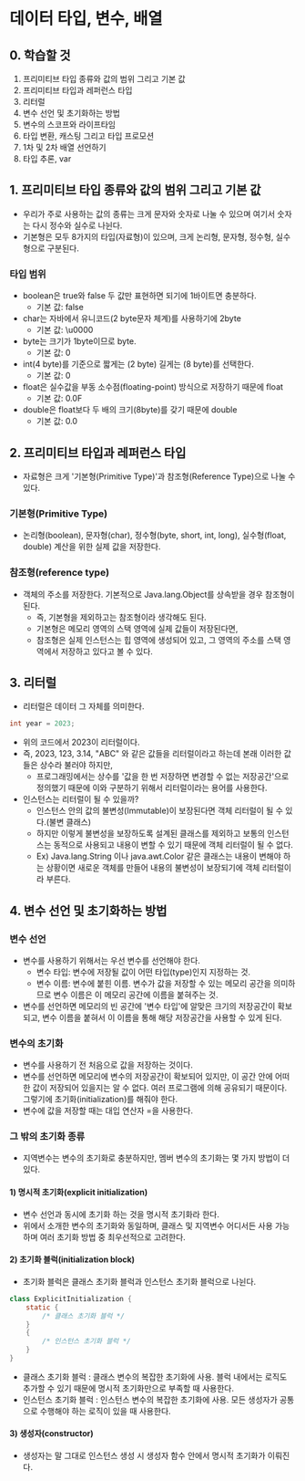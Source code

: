 # 데이터 타입, 변수, 배열

## 0. 학습할 것
1. 프리미티브 타입 종류와 값의 범위 그리고 기본 값
2. 프리미티브 타입과 레퍼런스 타입
3. 리터럴
4. 변수 선언 및 초기화하는 방법
5. 변수의 스코프와 라이프타임
6. 타입 변환, 캐스팅 그리고 타입 프로모션
7. 1차 및 2차 배열 선언하기
8. 타입 추론, var

## 1. 프리미티브 타입 종류와 값의 범위 그리고 기본 값
- 우리가 주로 사용하는 값의 종류는 크게 문자와 숫자로 나눌 수 있으며 여기서 숫자는 다시 정수와 실수로 나뉜다.
- 기본형은 모두 8가지의 타입(자료형)이 있으며, 크게 논리형, 문자형, 정수형, 실수형으로 구분된다.

### 타입 범위
- boolean은 true와 false 두 값만 표현하면 되기에 1바이트면 충분하다.
  - 기본 값: false
- char는 자바에서 유니코드(2 byte문자 체계)를 사용하기에 2byte
  - 기본 값: \u0000
- byte는 크기가 1byte이므로 byte.
  - 기본 값: 0
- int(4 byte)를 기준으로 짧게는 (2 byte) 길게는 (8 byte)를 선택한다. 
  - 기본 값: 0
- float은 실수값을 부동 소수점(floating-point) 방식으로 저장하기 때문에 float
  - 기본 값: 0.0F
- double은 float보다 두 배의 크기(8byte)를 갖기 때문에 double
  - 기본 값: 0.0

## 2. 프리미티브 타입과 레퍼런스 타입
- 자료형은 크게 '기본형(Primitive Type)'과 참조형(Reference Type)으로 나눌 수 있다. 
### 기본형(Primitive Type)
- 논리형(boolean), 문자형(char), 정수형(byte, short, int, long), 실수형(float, double) 계산을 위한 실제 값을 저장한다.
### 참조형(reference type)
- 객체의 주소를 저장한다. 기본적으로 Java.lang.Object를 상속받을 경우 참조형이 된다.
  - 즉, 기본형을 제외하고는 참조형이라 생각해도 된다.
  - 기본형은 메모리 영역의 스택 영역에 실제 값들이 저장된다면,
  - 참조형은 실제 인스턴스는 힙 영역에 생성되어 있고, 그 영역의 주소를 스택 영역에서 저장하고 있다고 볼 수 있다. 

## 3. 리터럴
- 리터럴은 데이터 그 자체를 의미한다.
```java
int year = 2023;
```
- 위의 코드에서 2023이 리터럴이다. 
- 즉, 2023, 123, 3.14, "ABC" 와 같은 값들을 리터럴이라고 하는데 본래 이러한 값들은 상수라 불러야 하지만,
  - 프로그래밍에서는 상수를 '값을 한 번 저장하면 변경할 수 없는 저장공간'으로 정의했기 때문에 이와 구분하기 위해서 리터럴이라는 용어를 사용한다.
- 인스턴스는 리터럴이 될 수 있을까?
  - 인스턴스 안의 값의 불변성(Immutable)이 보장된다면 객체 리터럴이 될 수 있다.(불변 클래스)
  - 하지만 이렇게 불변성을 보장하도록 설계된 클래스를 제외하고 보통의 인스턴스는 동적으로 사용되고 내용이 변할 수 있기 때문에 객체 리터럴이 될 수 없다.
  - Ex) Java.lang.String 이나 java.awt.Color 같은 클래스는 내용이 변해야 하는 상황이면 새로운 객체를 만들어 내용의 불변성이 보장되기에 객체 리터럴이라 부른다.

## 4. 변수 선언 및 초기화하는 방법
### 변수 선언
- 변수를 사용하기 위해서는 우선 변수를 선언해야 한다.
  - 변수 타입: 변수에 저장될 값이 어떤 타입(type)인지 지정하는 것.
  - 변수 이름: 변수에 붙힌 이름. 변수가 값을 저장할 수 있는 메모리 공간을 의미하므로 변수 이름은 이 메모리 공간에 이름을 붙혀주는 것.
- 변수를 선언하면 메모리의 빈 공간에 '변수 타입'에 알맞은 크기의 저장공간이 확보되고, 변수 이름을 붙혀서 이 이름을 통해 해당 저장공간을 사용할 수 있게 된다.

### 변수의 초기화
- 변수를 사용하기 전 처음으로 값을 저장하는 것이다.
- 변수를 선언하면 메모리에 변수의 저장공간이 확보되어 있지만, 이 공간 안에 어떠한 값이 저장되어 있을지는 알 수 없다. 여러 프로그램에 의해 공유되기 때문이다. 그렇기에 초기화(initialization)를 해줘야 한다.
- 변수에 값을 저장할 때는 대입 연산자 =을 사용한다.

### 그 밖의 초기화 종류
- 지역변수는 변수의 초기화로 충분하지만, 멤버 변수의 초기화는 몇 가지 방법이 더 있다. 
#### 1) 명시적 초기화(explicit initialization)
- 변수 선언과 동시에 초기화 하는 것을 명시적 초기화라 한다.
- 위에서 소개한 변수의 초기화와 동일하며, 클래스 및 지역변수 어디서든 사용 가능하며 여러 초기화 방법 중 최우선적으로 고려한다.

#### 2) 초기화 블럭(initialization block)
- 초기화 블럭은 클래스 초기화 블럭과 인스턴스 초기화 블럭으로 나뉜다.
```java
class ExplicitInitialization {
	static {
		/* 클래스 초기화 블럭 */
	}
	{
		/* 인스턴스 초기화 블럭 */
	}
}
```

- 클래스 초기화 블럭 : 클래스 변수의 복잡한 초기화에 사용. 블럭 내에서는 로직도 추가할 수 있기 때문에 명시적 초기화만으로 부족할 때 사용한다.
- 인스턴스 초기화 블럭 : 인스턴스 변수의 복잡한 초기화에 사용. 모든 생성자가 공통으로 수행해야 하는 로직이 있을 때 사용한다.

#### 3) 생성자(constructor)
- 생성자는 말 그대로 인스턴스 생성 시 생성자 함수 안에서 명시적 초기화가 이뤄진다.











